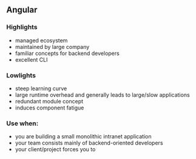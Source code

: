 ## Angular

### Highlights

- managed ecosystem
- maintained by large company
- familiar concepts for backend developers
- excellent CLI

### Lowlights

- steep learning curve
- large runtime overhead and generally leads to large/slow applications
- redundant module concept
- induces component fatigue

### Use when:

- you are building a small monolithic intranet application
- your team consists mainly of backend-oriented developers
- your client/project forces you to
